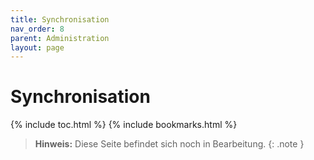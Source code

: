 ```yaml
---
title: Synchronisation
nav_order: 8
parent: Administration
layout: page
---
```


# Synchronisation
{% include toc.html %}
{% include bookmarks.html %}

> **Hinweis:** Diese Seite befindet sich noch in Bearbeitung.
{: .note }
